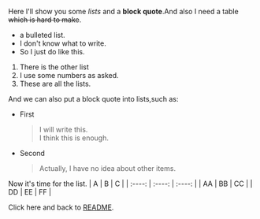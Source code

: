 Here I'll show you some *lists* and a **block quote**.And also I need a table ~~which is hard to make~~.
* a bulleted list.
* I don't know what to write.
* So I just do like this.

1. There is the other list
2. I use some numbers as asked.
3. These are all the lists.

And we can also put a block quote into lists,such as:
* First
    > I will write this.  
    > I think this is enough.
* Second
    > Actually, I have no idea about other items.
   
Now it's time for the list.
|  A   | B  | C   | 
|  :----:  | :----:  | :----:  |
| AA  | BB | CC |
| DD  | EE | FF |

Click here and back to [README](https://github.com/kagari0/potential-sniffle/blob/main/README.md).
